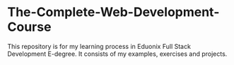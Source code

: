 # The-Complete-Web-Development-Course
This repository is for my learning process in Eduonix Full Stack Development E-degree. It consists of my examples, exercises and projects.
